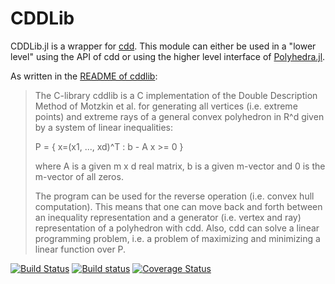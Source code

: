 # CDDLib

CDDLib.jl is a wrapper for [cdd](https://www.inf.ethz.ch/personal/fukudak/cdd_home/). This module can either be used in a "lower level" using the API of cdd or using the higher level interface of [Polyhedra.jl](https://github.com/blegat/Polyhedra.jl).

As written in the [README of cddlib](ftp://ftp.ifor.math.ethz.ch/pub/fukuda/cdd/README.libcdd):
> The C-library  cddlib is a C implementation of the Double Description
> Method of Motzkin et al. for generating all vertices (i.e. extreme points)
> and extreme rays of a general convex polyhedron in R^d given by a system
> of linear inequalities:
>
>    P = { x=(x1, ..., xd)^T :  b - A  x  >= 0 }
>
> where  A  is a given m x d real matrix, b is a given m-vector
> and 0 is the m-vector of all zeros.
>
> The program can be used for the reverse operation (i.e. convex hull
> computation).  This means that  one can move back and forth between
> an inequality representation  and a generator (i.e. vertex and ray)
> representation of a polyhedron with cdd.  Also, cdd can solve a linear
> programming problem, i.e. a problem of maximizing and minimizing
> a linear function over P.

[![Build Status](https://travis-ci.org/blegat/CDDLib.jl.svg?branch=master)](https://travis-ci.org/blegat/CDDLib.jl)
[![Build status](https://ci.appveyor.com/api/projects/status/bfcfmeq2yxn3bj07?svg=true)](https://ci.appveyor.com/project/blegat/cdoubledescription-jl)
[![Coverage Status](https://coveralls.io/repos/github/blegat/CDDLib.jl/badge.svg?branch=master)](https://coveralls.io/github/blegat/CDDLib.jl?branch=master)
